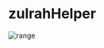 # zulrahHelper

![range](https://raw.githubusercontent.com/akalymon/zulrahHelper/master/zulrahhelper/src/zulrahhelper/mageRotation.png)
